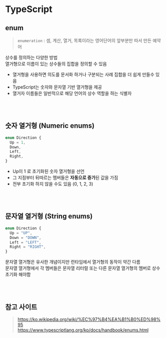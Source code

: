 # TypeScript

## enum

> `enumeration` : 셈, 계산, 열거, 목록이라는 영어단어의 앞부분만 따서 만든 예약어
 

상수를 정의하는 다양한 방법  
열거형으로 이름이 있는 상수들의 집합을 정의할 수 있음

* 열거형을 사용하면 의도를 문서화 하거나 구분되는 사례 집합을 더 쉽게 만들수 있음 
* TypeScript는 숫자와 문자열 기반 열거형을 제공 
* 열거자 이름들은 일반적으로 해당 언어의 상수 역할을 하는 식별자

<br><br>

## 숫자 열거형 (Numeric enums)

```ts
enum Direction {
  Up = 1,
  Down,
  Left,
  Right,
}
```

* Up이 1 로 초기화된 숫자 열거형을 선언
* 그 지점부터 뒤따르는 멤버들은 **자동으로 증가**된 값을 가짐
* 전부 초기화 하지 않을 수도 있음 (0, 1, 2, 3)

<br><br>

## 문자열 열거형 (String enums)

```ts
enum Direction {
  Up = "UP",
  Down = "DOWN",
  Left = "LEFT",
  Right = "RIGHT",
}
```

문자열 열거형은 유사한 개념이지만 런타임에서 열거형의 동작이 약간 다름   
문자열 열거형에서 각 멤버들은 문자열 리터럴 또는 다른 문자열 열거형의 멤버로 상수 초기화 해야함  

<br><br>

## 참고 사이트

> https://ko.wikipedia.org/wiki/%EC%97%B4%EA%B1%B0%ED%98%95  
> https://www.typescriptlang.org/ko/docs/handbook/enums.html
